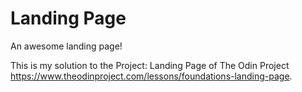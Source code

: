 # Landing Page

An awesome landing page!

This is my solution to the Project: Landing Page of The Odin Project https://www.theodinproject.com/lessons/foundations-landing-page.